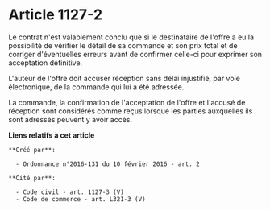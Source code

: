 # Article 1127-2

Le contrat n'est valablement conclu que si le destinataire de l'offre a eu la possibilité de vérifier le détail de sa
commande et son prix total et de corriger d'éventuelles erreurs avant de confirmer celle-ci pour exprimer son acceptation
définitive. 

L'auteur de l'offre doit accuser réception sans délai injustifié, par voie électronique, de la commande qui lui a été
adressée. 

La commande, la confirmation de l'acceptation de l'offre et l'accusé de réception sont considérés comme reçus lorsque les
parties auxquelles ils sont adressés peuvent y avoir accès.

**Liens relatifs à cet article**

	**Créé par**:

	  - Ordonnance n°2016-131 du 10 février 2016 - art. 2

	**Cité par**:

	  - Code civil - art. 1127-3 (V)
	  - Code de commerce - art. L321-3 (V)
